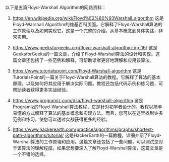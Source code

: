 

以下是五篇Floyd-Warshall Algorithm的网路资料：

1. https://en.wikipedia.org/wiki/Floyd%E2%80%93Warshall_algorithm 
这是Floyd-Warshall Algorithm的维基百科页面。它解释了Floyd-Warshall算法的工作原理以及如何实现它。这是一个完整的介绍，从基本概念到具体实践，非常实用。

2. https://www.geeksforgeeks.org/floyd-warshall-algorithm-dp-16/ 
这是GeeksforGeeks的一篇文章，介绍了Floyd-Warshall算法的设计和实现。这篇文章还包括了一些范例和解释，可帮助读者更好地理解和应用该算法。

3. https://www.tutorialspoint.com/Floyd-Warshall-algorithm
这是TutorialsPoint的一篇关于Floyd-Warshall算法的教程。它解释了算法的基本原理，以及如何将其应用于解决实际问题。教程还包括代码示例和练习题，可帮助读者获得更多实战经验。

4. https://www.programiz.com/dsa/floyd-warshall-algorithm
这是Programiz的Floyd-Warshall算法教程，它是针对初学者设计的。教程以简单易懂的方式解释了算法的基本概念和实现方法。而且，您可以在这里找到许多范例和练习，使您可以透过实战获得更多的经验。

5. https://www.hackerearth.com/practice/algorithms/graphs/shortest-path-algorithms/tutorial/
这是HackerEarth的一篇教程，详细介绍了Floyd-Warshall算法的工作原理和应用。这篇文章还包括了一些问题，可以测试您对于该算法的理解程度。如果您想要深入了解Floyd-Warshall算法，这篇文章是一个不错的选择。